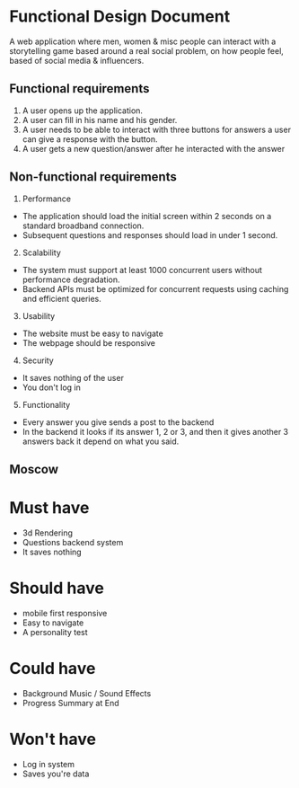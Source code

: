 # Functional Design Document
A web application where men, women & misc people can interact with a storytelling game based around a real social problem, on how people feel, based of social media & influencers.

## Functional requirements
1. A user opens up the application.
2. A user can fill in his name and his gender.
3. A user needs to be able to interact with three buttons for answers a user can give a response with the button.
4. A user gets a new question/answer after he interacted with the answer

## Non-functional requirements
1. Performance
 - The application should load the initial screen within 2 seconds on a standard broadband connection. 
 - Subsequent questions and responses should load in under 1 second.

2. Scalability
 - The system must support at least 1000 concurrent users without performance degradation. 
 - Backend APIs must be optimized for concurrent requests using caching and efficient queries.

3. Usability
- The website must be easy to navigate
- The webpage should be responsive

4. Security
- It saves nothing of the user
- You don't log in

5. Functionality
- Every answer you give sends a post to the backend
- In the backend it looks if its answer 1, 2 or 3, and then it gives another 3 answers back it depend on what you said.

## Moscow

# Must have
- 3d Rendering
- Questions backend system
- It saves nothing

# Should have
- mobile first responsive
- Easy to navigate
- A personality test

# Could have
- Background Music / Sound Effects
- Progress Summary at End

# Won't have
- Log in system
- Saves you're data